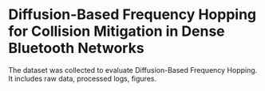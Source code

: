 # Diffusion-Based Frequency Hopping for Collision Mitigation in Dense Bluetooth Networks
The dataset was collected to evaluate Diffusion-Based Frequency Hopping.
It includes raw data, processed logs, figures.
